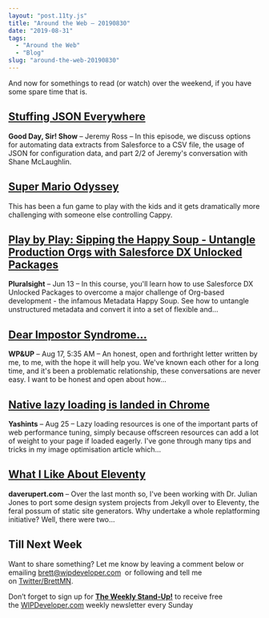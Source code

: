 ```yaml
---
layout: "post.11ty.js"
title: "Around the Web – 20190830"
date: "2019-08-31"
tags: 
  - "Around the Web"
  - "Blog"
slug: "around-the-web-20190830"
---
```


And now for somethings to read (or watch) over the weekend, if you have some spare time that is.

## [Stuffing JSON Everywhere](https://www.gooddaysirpodcast.com/227)

**Good Day, Sir! Show** – Jeremy Ross – In this episode, we discuss options for automating data extracts from Salesforce to a CSV file, the usage of JSON for configuration data, and part 2/2 of Jeremy's conversation with Shane McLaughlin.

## [Super Mario Odyssey](https://www.amazon.com/gp/product/B01MY7GHKJ/ref=as_li_qf_asin_il_tl?ie=UTF8&tag=wipdevelope05-20&creative=9325&linkCode=as2&creativeASIN=B01MY7GHKJ&linkId=f9d9e9574e7296a9049dfe48ae6ddab7)

This has been a fun game to play with the kids and it gets dramatically more challenging with someone else controlling Cappy.

## [Play by Play: Sipping the Happy Soup - Untangle Production Orgs with Salesforce DX Unlocked Packages](https://www.pluralsight.com/courses/play-by-play-untangle-production-orgs-salesforce-dx-unlocked-packages)

**Pluralsight** – Jun 13 – In this course, you'll learn how to use Salesforce DX Unlocked Packages to overcome a major challenge of Org-based development - the infamous Metadata Happy Soup. See how to untangle unstructured metadata and convert it into a set of flexible and…

## [Dear Impostor Syndrome...](https://wpandup.org/2019/08/dear-impostor-syndrome/)

**WP&UP** – Aug 17, 5:35 AM – An honest, open and forthright letter written by me, to me, with the hope it will help you. We've known each other for a long time, and it's been a problematic relationship, these conversations are never easy. I want to be honest and open about how…

## [Native lazy loading is landed in Chrome](https://yashints.dev/blog/2019/08/25/native-lazyloading/)

**Yashints** – Aug 25 – Lazy loading resources is one of the important parts of web performance tuning, simply because offscreen resources can add a lot of weight to your page if loaded eagerly. I've gone through many tips and tricks in my image optimisation article which…

## [What I Like About Eleventy](https://daverupert.com/2019/08/what-i-like-about-eleventy/)

**daverupert.com** – Over the last month so, I've been working with Dr. Julian Jones to port some design system projects from Jekyll over to Eleventy, the feral possum of static site generators. Why undertake a whole replatforming initiative? Well, there were two…

## Till Next Week

Want to share something? Let me know by leaving a comment below or emailing [brett@wipdeveloper.com](mailto:brett@wipdeveloper.com)  or following and tell me on [Twitter/BrettMN](https://twitter.com/BrettMN).

Don’t forget to sign up for **[The Weekly Stand-Up!](https://wipdeveloper.wpcomstaging.com/newsletter/)** to receive free the [WIPDeveloper.com](https://wipdeveloper.wpcomstaging.com/) weekly newsletter every Sunday
